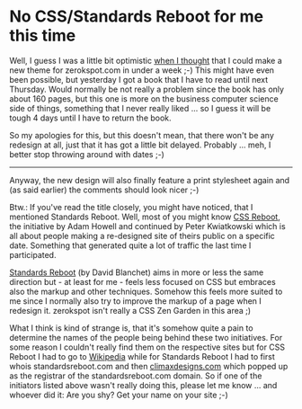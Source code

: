 # No CSS/Standards Reboot for me this time

Well, I guess I was a little bit optimistic [when I thought](http://zerokspot.com/node/774) that I could make a new theme for zerokspot.com in under a week ;-) This might have even been possible, but yesterday I got a book that I have to read until next Thursday. Would normally be not really a problem since the book has only about 160 pages, but this one is more on the business computer science side of things, something that I never really liked ... so I guess it will be tough 4 days until I have to return the book.

So my apologies for this, but this doesn't mean, that there won't be any redesign at all, just that it has got a little bit delayed. Probably ... meh, I better stop throwing around with dates ;-)

-------------------------------



Anyway, the new design will also finally feature a print stylesheet again and (as said earlier) the comments should look nicer ;-)

Btw.: If you've read the title closely, you might have noticed, that I mentioned Standards Reboot. Well, most of you might know [CSS Reboot](http://cssreboot.com), the initiative by Adam Howell and continued by Peter Kwiatkowski which is all about people making a re-designed site of theirs public on a specific date. Something that generated quite a lot of traffic the last time I participated.

[Standards Reboot](http://standardsreboot.com) (by  David Blanchet) aims in more or less the same direction but - at least for me - feels less focused on CSS but embraces also the markup and other techniques. Somehow this feels more suited to me since I normally also try to improve the markup of a page when I redesign it. zerokspot isn't really a CSS Zen Garden in this area ;)

What I think is kind of strange is, that it's somehow quite a pain to determine the names of the people being behind these two initiatives. For some reason I couldn't really find them on the respective sites but for CSS Reboot I had to go to [Wikipedia](http://en.wikipedia.org/wiki/Css_reboot) while for Standards Reboot I had to first whois standardsreboot.com and then [climaxdesigns.com](http://www.climaxdesigns.com/) which popped up as the registrar of the standardsreboot.com domain. So if one of the initiators listed above wasn't really doing this, please let me know ... and whoever did it: Are you shy? Get your name on your site ;-)